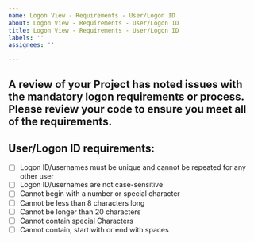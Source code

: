 ```yaml
---
name: Logon View - Requirements - User/Logon ID
about: Logon View - Requirements - User/Logon ID
title: Logon View - Requirements - User/Logon ID
labels: ''
assignees: ''

---
```


## A review of your Project has noted issues with the mandatory logon requirements or process. Please review your code to ensure you meet all of the requirements.

## User/Logon ID requirements:

- [ ] Logon ID/usernames must be unique and cannot be repeated for any other user
- [ ] Logon ID/usernames are not case-sensitive
- [ ] Cannot begin with a number or special character
- [ ] Cannot be less than 8 characters long
- [ ] Cannot be longer than 20 characters
- [ ] Cannot contain special Characters
- [ ] Cannot contain, start with or end with spaces
